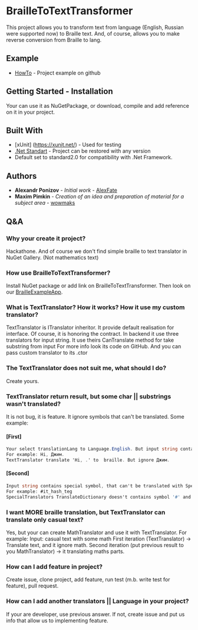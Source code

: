 # BrailleToTextTransformer
This project allows you to transform text from language (English, Russian were supported now) to Braille text.
And, of course, allows you to make reverse conversion from Braille to lang.
## Example
* [HowTo](https://github.com/AlexFate/BrailleToTextTransformer/tree/master/BrailleExampleApp) - Project example on github
## Getting Started - Installation
Your can use it as NuGetPackage, or download, compile and add reference on it in your project.
## Built With
* [xUnit] (https://xunit.net/) - Used for testing
* [.Net Standart](https://docs.microsoft.com/en-us/dotnet/standard/net-standard) - Project can be restored with any version
* Default set to standard2.0 for compatibility with .Net Framework.
## Authors
* **Alexandr Ponizov** - *Initial work* - [AlexFate](https://github.com/AlexFate)
* **Maxim Pimkin** - *Creation of an idea and preparation of material for a subject area* - [wowmaks](https://gitlab.com/wowmaks)
## Q&A
### Why your create it project?
Hackathone. And of course we don't find simple braille to text translator in NuGet Gallery. (Not mathematics text)          

### How use BrailleToTextTransformer?
Install NuGet package or add link on BrailleToTextTransformer. Then look on our [BrailleExampleApp](https://github.com/AlexFate/BrailleToTextTransformer/tree/master/BrailleExampleApp).

### What is TextTranslator? How it works? How it use my custom translator?
TextTranslator is ITranslator inheritor. It provide default realisation for interface. Of course, it is honoring the contract.
In backend it use three translators for input string. It use theirs CanTranslate method for take substring from input
For more info look its code on GitHub.
And you can pass custom translator to its .ctor
### The TextTranslator does not suit me, what should I do?
Create yours.           

### TextTranslator return result, but some char || substrings wasn't translated?
It is not bug, it is feature. It ignore symbols that can't be translated.
Some example:
#### [First]
```c#
Your select translationLang to Language.English. But input string contains russian symbol.
For example: Hi, Джим.
TextTranslator translate 'Hi, .' to  braille. But ignore Джим.
```
#### [Second]
```c#
Input string contains special symbol, that can't be translated with SpecialTranslator.
For example: #it_hash_teg
SpecialTranslators TranslateDictionary doesn't contains symbol '#' and '_', of course it can't translate it.
```
### I want MORE braille translation, but TextTranslator can translate only casual text?
Yes, but your can create MathTranslator and use it with TextTranslator. For example:
Input: casual text with some math
First iteration (TextTranslator) -> Translate text, and it ignore math.
Second iteration (put previous result to you MathTranslator) -> it translating maths parts.
### How can I add feature in project?
Create issue, clone project, add feature, run test (m.b. write test for feature), pull request.
### How can I add another translators || Language in your project?
If your are developer, use previous answer. If not, create issue and put us info that allow us to implementing feature.
